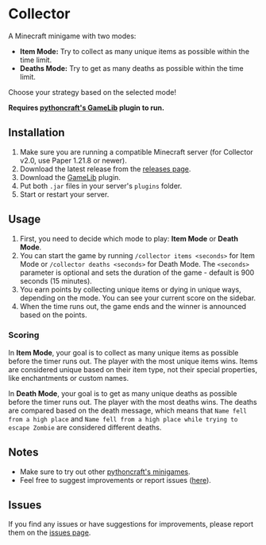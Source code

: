 

# Collector

A Minecraft minigame with two modes:

- **Item Mode:** Try to collect as many unique items as possible within the time limit.
- **Deaths Mode:** Try to get as many deaths as possible within the time limit.


Choose your strategy based on the selected mode!

**Requires [pythoncraft's GameLib](https://github.com/pcminigames/gamelib) plugin to run.**


## Installation

1. Make sure you are running a compatible Minecraft server (for Collector v2.0, use Paper 1.21.8 or newer).
2. Download the latest release from the [releases page](https://github.com/pcminigames/collector/releases).
3. Download the [GameLib](https://github.com/pcminigames/gamelib/releases) plugin.
4. Put both `.jar` files in your server's `plugins` folder.
5. Start or restart your server.



## Usage

1. First, you need to decide which mode to play: **Item Mode** or **Death Mode**.
2. You can start the game by running `/collector items <seconds>` for Item Mode or `/collector deaths <seconds>` for Death Mode. The `<seconds>` parameter is optional and sets the duration of the game - default is 900 seconds (15 minutes).
3. You earn points by collecting unique items or dying in unique ways, depending on the mode. You can see your current score on the sidebar.
4. When the time runs out, the game ends and the winner is announced based on the points.

### Scoring

In **Item Mode**, your goal is to collect as many unique items as possible before the timer runs out. The player with the most unique items wins. Items are considered unique based on their item type, not their special properties, like enchantments or custom names.

In **Death Mode**, your goal is to get as many unique deaths as possible before the timer runs out. The player with the most deaths wins. The deaths are compared based on the death message, which means that `Name fell from a high place` and `Name fell from a high place while trying to escape Zombie` are considered different deaths.


## Notes

- Make sure to try out other [pythoncraft's minigames](https://github.com/orgs/pcminigames/repositories).
- Feel free to suggest improvements or report issues ([here](https://github.com/pcminigames/item-collector/issues)).

## Issues

If you find any issues or have suggestions for improvements, please report them on the [issues page](https://github.com/pcminigames/item-collector/issues).
